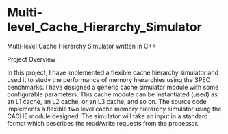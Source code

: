 # Multi-level_Cache_Hierarchy_Simulator
Multi-level Cache Hierarchy Simulator written in C++

Project Overview 

In this project, I have implemented a flexible cache hierarchy simulator and used it to study 
the performance of memory hierarchies using the SPEC benchmarks. I have designed a generic 
cache simulator module with some configurable parameters. This cache module can be instantiated 
(used) as an L1 cache, an L2 cache, or an L3 cache, and so on. The source code implements a 
flexible two level cache memory hierarchy simulator using the CACHE module designed. The 
simulator will take an input in a standard format which describes the read/write requests 
from the processor.
